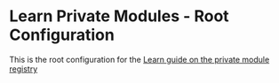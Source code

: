 # Learn Private Modules - Root Configuration
 
This is the root configuration for the [Learn guide on the private module registry](https://learn.hashicorp.com/terraform/modules/private-modules)
